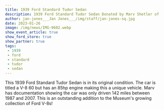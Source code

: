 ```yaml
---
title: 1939 Ford Standard Tudor Sedan
description: 1939 Ford Standard Tudor Sedan Donated by Marv Shetler of Oregon
author: jan-jones___Jan Jones___/img/staff/jan-jones-sq.jpg
date: 2023-01-26
image: /img/news/IMG-9602.webp
show_event_article: true
show_ford_store: true
show_partner: true
tags: 
 - 1939 
 - ford 
 - standard 
 - tudor 
 - sedan
---
```


This 1939 Ford Standard Tudor Sedan is in its original condition. The car is titled a V-8 60 but has an 85hp engine making this a unique vehicle. Marv has documentation showing the car was only driven 142 miles between 1987 and 2007. This is an outstanding addition to the Museum's growing collection of Ford V-8s!

